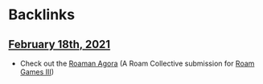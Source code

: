 
# Backlinks
## [February 18th, 2021](<February 18th, 2021.md>)
- Check out the [Roaman Agora](https://roamresearch.com/#/app/The-Roaman-Agora/page/wujSyfjAu) (A Roam Collective submission for [Roam Games III](<Roam Games III.md>))

